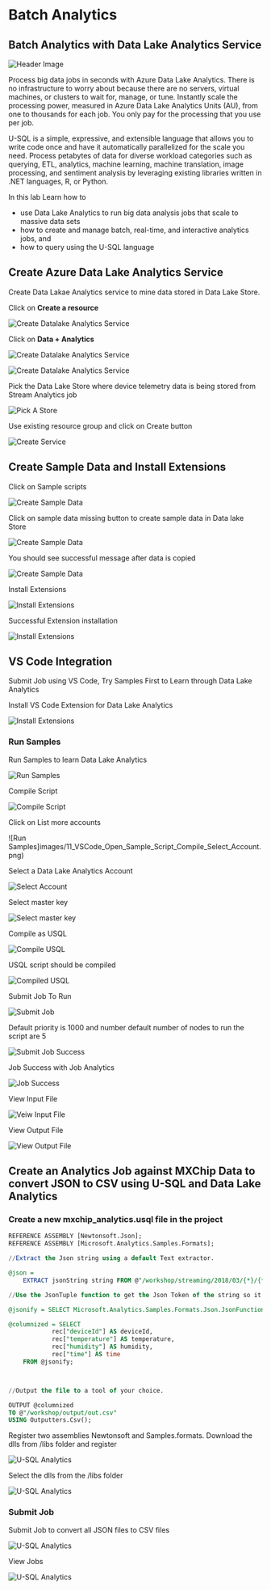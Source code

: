 # Batch Analytics

## Batch Analytics with Data Lake Analytics Service

![Header Image](images/datalakeanalytics.png)

Process big data jobs in seconds with Azure Data Lake Analytics. There is no infrastructure to worry about because there are no servers, virtual machines, or clusters to wait for, manage, or tune. Instantly scale the processing power, measured in Azure Data Lake Analytics Units (AU), from one to thousands for each job. You only pay for the processing that you use per job.

U-SQL is a simple, expressive, and extensible language that allows you to write code once and have it automatically parallelized for the scale you need. Process petabytes of data for diverse workload categories such as querying, ETL, analytics, machine learning, machine translation, image processing, and sentiment analysis by leveraging existing libraries written in .NET languages, R, or Python.

In this lab Learn how to 

* use Data Lake Analytics to run big data analysis jobs that scale to massive data sets
* how to create and manage batch, real-time, and interactive analytics jobs, and 
* how to query using the U-SQL language

## Create Azure Data Lake Analytics Service

Create Data Lakae Analytics service to mine data stored in Data Lake Store.

Click on **Create a resource**

![Create Datalake Analytics Service](images/create_resource.png)

Click on **Data + Analytics**

![Create Datalake Analytics Service](images/dataanalytics.png)


![Create Datalake Analytics Service](images/01_Create_Data_Lake_Analytics_Service.png)

Pick the Data Lake Store where device telemetry data is being stored from Stream Analytics job

![Pick A Store](images/02_Create_Data_Lake_Pick_Store.png)

Use existing resource group and click on Create button

![Create Service](images/03_Create_Data_Lake_Analytics_Success.png)

## Create Sample Data and Install Extensions

Click on Sample scripts 

![Create Sample Data](images/04_Create_Data_Lake_Analytics_Sample_Scripts.png)

Click on sample data missing button to create sample data in Data lake Store 

![Create Sample Data](images/05_Create_Data_Lake_Analytics_Sample_Data.png)

You should see successful message after data is copied

![Create Sample Data](images/06_Create_Data_Lake_Analytics_Sample_Data_Successful.png)

Install Extensions

![Install Extensions](images/07_Create_Data_Lake_Analytics_Install_Extensions.png)

Successful Extension installation

![Install Extensions](images/08_Create_Data_Lake_Analytics_Install_Extensions_Success.png)


## VS Code Integration

Submit Job using VS Code, Try Samples First to Learn through Data Lake Analytics

Install VS Code Extension for Data Lake Analytics

![Install Extensions](images/data-lake-tools-for-vscode-extensions.png)

### Run Samples

Run Samples to learn Data Lake Analytics

![Run Samples](images/09_VSCode_Open_Sample_Script.png)

Compile Script

![Compile Script](images/10_VSCode_Open_Sample_Script_Compile.png)

Click on List more accounts

![Run Samples]images/11_VSCode_Open_Sample_Script_Compile_Select_Account.png)

Select a Data Lake Analytics Account

![Select Account](images/12_VSCode_Open_Sample_Script_Compile_Account.png)

Select master key

![Select master key](images/13_VSCode_Open_Sample_Script_Compile_master.png)

Compile as USQL

![Compile USQL](images/14_VSCode_Open_Sample_Script_Compile_usql.png)

USQL script should be compiled

![Compiled USQL](images/15_VSCode_Open_Sample_Script_Compile_submit.png)

Submit Job To Run

![Submit Job](images/16_VSCode_Open_Sample_Script_Submit_Job.png)

Default priority is 1000 and number default number of nodes to run the script are 5

![Submit Job Success](images/17_VSCode_Open_Sample_Script_Submit_Job_success.png)

Job Success with Job Analytics

![Job Success](images/18_VSCode_Open_Sample_Script_Submit_Job_success_portal.png)

View Input File

![Veiw Input File](images/19_VSCode_Open_Sample_Script_Input_Data.png)

View Output File

![View Output File](images/20_VSCode_Open_Sample_Script_Output_Data.png)

## Create an Analytics Job against MXChip Data to convert JSON to CSV using U-SQL and Data Lake Analytics

### Create a new mxchip_analytics.usql file in the project

```sql
REFERENCE ASSEMBLY [Newtonsoft.Json];
REFERENCE ASSEMBLY [Microsoft.Analytics.Samples.Formats]; 

//Extract the Json string using a default Text extractor. 

@json = 
    EXTRACT jsonString string FROM @"/workshop/streaming/2018/03/{*}/{*}.json" USING Extractors.Tsv(quoting:false);

//Use the JsonTuple function to get the Json Token of the string so it can be parsed later with Json .NET functions

@jsonify = SELECT Microsoft.Analytics.Samples.Formats.Json.JsonFunctions.JsonTuple(jsonString) AS rec FROM @json;

@columnized = SELECT 
            rec["deviceId"] AS deviceId,
            rec["temperature"] AS temperature,
            rec["humidity"] AS humidity,
            rec["time"] AS time
    FROM @jsonify;



//Output the file to a tool of your choice.

OUTPUT @columnized
TO @"/workshop/output/out.csv"
USING Outputters.Csv();

```

Register two assemblies Newtonsoft and Samples.formats. Download the dlls from /libs folder and register

![U-SQL Analytics](images/21_Register_Assembly_Command.png)

Select the dlls from the /libs folder

![U-SQL Analytics](images/22_Register_Sample_Formats.png)

### Submit Job

Submit Job to convert all JSON files to CSV files

![U-SQL Analytics](images/23_SubmitJob.png)

View Jobs

![U-SQL Analytics](images/24_Submitted_Jobs.png)
